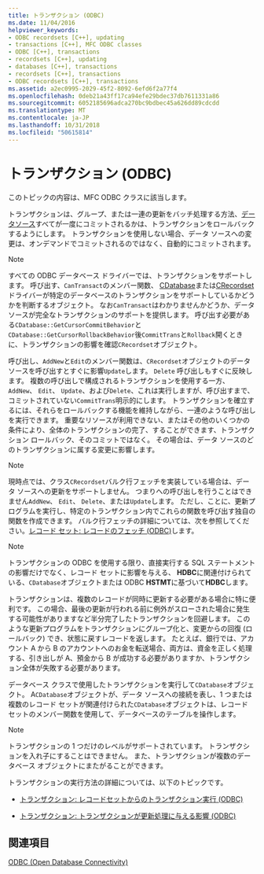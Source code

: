 ```yaml
---
title: トランザクション (ODBC)
ms.date: 11/04/2016
helpviewer_keywords:
- ODBC recordsets [C++], updating
- transactions [C++], MFC ODBC classes
- ODBC [C++], transactions
- recordsets [C++], updating
- databases [C++], transactions
- recordsets [C++], transactions
- ODBC recordsets [C++], transactions
ms.assetid: a2ec0995-2029-45f2-8092-6efd6f2a77f4
ms.openlocfilehash: 0deb21a43ff17ca94efe29bdec37db7611331a86
ms.sourcegitcommit: 6052185696adca270bc9bdbec45a626dd89cdcdd
ms.translationtype: MT
ms.contentlocale: ja-JP
ms.lasthandoff: 10/31/2018
ms.locfileid: "50615814"
---
```

# <a name="transaction-odbc"></a>トランザクション (ODBC)

このトピックの内容は、MFC ODBC クラスに該当します。

トランザクションは、グループ、または一連の更新をバッチ処理する方法、[データソース](../../data/odbc/data-source-odbc.md)すべてが一度にコミットされるかは、トランザクションをロールバックするようにします。 トランザクションを使用しない場合、データ ソースへの変更は、オンデマンドでコミットされるのではなく、自動的にコミットされます。

> [!NOTE]
>  すべての ODBC データベース ドライバーでは、トランザクションをサポートします。 呼び出す、`CanTransact`のメンバー関数、 [CDatabase](../../mfc/reference/cdatabase-class.md)または[CRecordset](../../mfc/reference/crecordset-class.md)ドライバーが特定のデータベースのトランザクションをサポートしているかどうかを判断するオブジェクト。 なお`CanTransact`はわかりませんかどうか、データ ソースが完全なトランザクションのサポートを提供します。 呼び出す必要がある`CDatabase::GetCursorCommitBehavior`と`CDatabase::GetCursorRollbackBehavior`後`CommitTrans`と`Rollback`開くときに、トランザクションの影響を確認`CRecordset`オブジェクト。

呼び出し、`AddNew`と`Edit`のメンバー関数は、`CRecordset`オブジェクトのデータ ソースを呼び出すとすぐに影響`Update`します。 `Delete` 呼び出しもすぐに反映します。 複数の呼び出しで構成されるトランザクションを使用する一方、 `AddNew`、 `Edit`、 `Update`、および`Delete`、これは実行しますが、呼び出すまで、コミットされていない`CommitTrans`明示的にします。 トランザクションを確立するには、それらをロールバックする機能を維持しながら、一連のような呼び出しを実行できます。 重要なリソースが利用できない、またはその他のいくつかの条件により、全体のトランザクションの完了、することができます、トランザクション ロールバック、そのコミットではなく。 その場合は、データ ソースのどのトランザクションに属する変更に影響します。

> [!NOTE]
>  現時点では、クラス`CRecordset`バルク行フェッチを実装している場合は、データ ソースへの更新をサポートしません。 つまりへの呼び出しを行うことはできません`AddNew`、 `Edit`、 `Delete`、または`Update`します。 ただし、ことに、更新プログラムを実行し、特定のトランザクション内でこれらの関数を呼び出す独自の関数を作成できます。 バルク行フェッチの詳細については、次を参照してください。[レコード セット: レコードのフェッチ (ODBC)](../../data/odbc/recordset-fetching-records-in-bulk-odbc.md)します。

> [!NOTE]
>  トランザクションの ODBC を使用する限り、直接実行する SQL ステートメントの影響だけでなく、レコード セットに影響を与える、 **HDBC**に関連付けられている、`CDatabase`オブジェクトまたは ODBC **HSTMT**に基づいて**HDBC**します。

トランザクションは、複数のレコードが同時に更新する必要がある場合に特に便利です。 この場合、最後の更新が行われる前に例外がスローされた場合に発生する可能性がありますなど半分完了したトランザクションを回避します。 このような更新プログラムをトランザクションにグループ化と、変更からの回復 (ロールバック) でき、状態に戻すレコードを返します。 たとえば、銀行では、アカウント A から B のアカウントへのお金を転送場合、両方は、資金を正しく処理する、引き出しが A、預金から B が成功する必要がありますか、トランザクション全体が失敗する必要があります。

データベース クラスで使用したトランザクションを実行して`CDatabase`オブジェクト。 A`CDatabase`オブジェクトが、データ ソースへの接続を表し、1 つまたは複数のレコード セットが関連付けられた`CDatabase`オブジェクトは、レコード セットのメンバー関数を使用して、データベースのテーブルを操作します。

> [!NOTE]
>  トランザクションの 1 つだけのレベルがサポートされています。 トランザクションを入れ子にすることはできません。 また、トランザクションが複数のデータベース オブジェクトにまたがることができます。

トランザクションの実行方法の詳細については、以下のトピックです。

- [トランザクション: レコードセットからのトランザクション実行 (ODBC)](../../data/odbc/transaction-performing-a-transaction-in-a-recordset-odbc.md)

- [トランザクション: トランザクションが更新処理に与える影響 (ODBC)](../../data/odbc/transaction-how-transactions-affect-updates-odbc.md)

## <a name="see-also"></a>関連項目

[ODBC (Open Database Connectivity)](../../data/odbc/open-database-connectivity-odbc.md)
